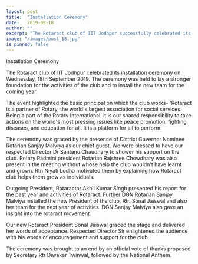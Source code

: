 ```yaml
---
layout: post
title:  "Installation Ceremony"
date:   2019-09-18
author: ""
excerpt: "The Rotaract club of IIT Jodhpur successfully celebrated its motivational and encouraging Installation Ceremony."
image: "/images/post_18.jpg"
is_pinned: false
---
```





Installation Ceremony

The Rotaract club of IIT Jodhpur celebrated its installation ceremony on Wednesday, 18th September 2019. The ceremony was held to lay a stronger foundation for the activities of the club and to install the new team for the coming year.

The event highlighted the basic principal on which the club works-
'Rotaract is a partner of Rotary, the world's largest association for social services. Being a part of the Rotary International, it is our shared responsibility to take actions on the world's most pressing issues like peace promotion, fighting diseases, and education for all. It is a platform for all to perform.

The ceremony was graced by the presence of District Governor Nominee Rotarian Sanjay Malviya as our chief guest. We were blessed to have our respected Director Dr Santanu Chaudhary to shower his support on the club. Rotary Padmini president Rotarian Rajshree Chowdhary was also present in the meeting without whose help the club wouldn't have learnt and grown. Rtn Niyati Lodha motivated them by explaining how Rotaract club helps them grow as individuals.

Outgoing President, Rotaractor Akhil Kumar Singh presented his report for the past year and activities of Rotaract. Further DGN Rotarian Sanjay Malviya installed the new President of the club, Rtr. Sonal Jaiswal and also her team for the next year of activities. DGN Sanjay Malviya also gave an insight into the rotaract movement.

Our new Rotaract President Sonal Jaiswal graced the stage and delivered her words of acceptance. Respected Director Sir enlightened the audience with his words of encouragement and support for the club.

The ceremony was brought to an end by an official vote of thanks proposed by Secretary Rtr Diwakar Twinwal, followed by the National Anthem.


